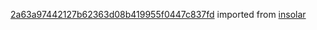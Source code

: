 [2a63a97442127b62363d08b419955f0447c837fd](https://github.com/insolar/insolar/commit/2a63a97442127b62363d08b419955f0447c837fd) imported from [insolar](https://github.com/insolar/insolar)
